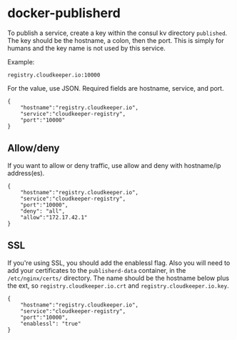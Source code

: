 # docker-publisherd

To publish a service, create a key within the consul kv directory `published`. The key should be the hostname, a colon, then the port. This is simply for humans and the key name is not used by this service.

Example:

    registry.cloudkeeper.io:10000

For the value, use JSON. Required fields are hostname, service, and port.

    {
        "hostname":"registry.cloudkeeper.io",
        "service":"cloudkeeper-registry",
        "port":"10000"
    }

## Allow/deny

If you want to allow or deny traffic, use allow and deny with hostname/ip address(es).

    {
        "hostname":"registry.cloudkeeper.io",
        "service":"cloudkeeper-registry",
        "port":"10000",
        "deny": "all",
        "allow":"172.17.42.1"
    }

## SSL

If you're using SSL, you should add the enablessl flag. Also you will need to add your certificates to the `publisherd-data` container, in the `/etc/nginx/certs/` directory. The name should be the hostname below plus the ext, so `registry.cloudkeeper.io.crt` and `registry.cloudkeeper.io.key`.

    {
        "hostname":"registry.cloudkeeper.io",
        "service":"cloudkeeper-registry",
        "port":"10000",
        "enablessl": "true"
    }
